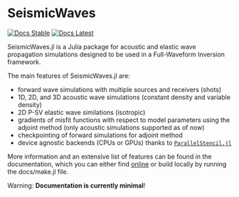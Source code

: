 # SeismicWaves

[![Docs Stable](https://img.shields.io/badge/docs-stable-blue.svg)](https://juliageoph.gitlab.io/SeismicWaves.jl/stable)
[![Docs Latest](https://img.shields.io/badge/docs-latest-blue.svg)](https://juliageoph.gitlab.io/SeismicWaves.jl/dev)

SeismicWaves.jl is a Julia package for acoustic and elastic wave propagation simulations designed to be used in a Full-Waveform Inversion framework.

The main features of SeismicWaves.jl are:
- forward wave simulations with multiple sources and receivers (shots)
- 1D, 2D, and 3D acoustic wave simulations (constant density and variable density)
- 2D P-SV elastic wave similations (isotropic)
- gradients of misfit functions with respect to model parameters using the adjoint method (only acoustic simulations supported as of now)
- checkpointing of forward simulations for adjoint method
- device agnostic backends (CPUs or GPUs) thanks to [`ParallelStencil.jl`](https://github.com/omlins/ParallelStencil.jl)

More information and an extensive list of features can be found in the documentation, which you can either find [online](https://juliageoph.gitlab.io/SeismicWaves.jl/stable) or build locally by running the docs/make.jl file.

Warning: **Documentation is currently minimal**!
